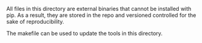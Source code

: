 All files in this directory are external binaries that cannot be installed with pip. As a result, they are stored in the repo and versioned controlled for the sake of reproducibility.

The makefile can be used to update the tools in this directory.

